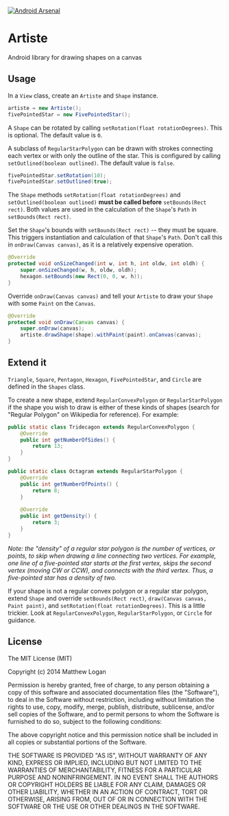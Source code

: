 [![Android Arsenal](https://img.shields.io/badge/Android%20Arsenal-Artiste-brightgreen.svg?style=flat)](https://android-arsenal.com/details/1/1177)

Artiste
=======

Android library for drawing shapes on a canvas

## Usage

In a `View` class, create an `Artiste` and `Shape` instance.

```java
artiste = new Artiste();
fivePointedStar = new FivePointedStar();
```

A `Shape` can be rotated by calling `setRotation(float rotationDegrees)`. This is optional. The default value is `0`.

A subclass of `RegularStarPolygon` can be drawn with strokes connecting each vertex or with only the outline of the star. This is configured by calling `setOutlined(boolean outlined)`. The default value is `false`.

```java
fivePointedStar.setRotation(10);
fivePointedStar.setOutlined(true);
```

The `Shape` methods `setRotation(float rotationDegrees)` and `setOutlined(boolean outlined)` **must be called before** `setBounds(Rect rect)`. Both values are used in the calculation of the `Shape`'s `Path` in `setBounds(Rect rect)`.

Set the `Shape`'s bounds with `setBounds(Rect rect)` -- they must be square. This triggers instantiation and calculation of that `Shape`'s `Path`. Don't call this in `onDraw(Canvas canvas)`, as it is a relatively expensive operation.

```java
@Override
protected void onSizeChanged(int w, int h, int oldw, int oldh) {
    super.onSizeChanged(w, h, oldw, oldh);
    hexagon.setBounds(new Rect(0, 0, w, h));
}
```

Override `onDraw(Canvas canvas)` and tell your `Artiste` to draw your `Shape` with some `Paint` on the `Canvas`.

```java
@Override
protected void onDraw(Canvas canvas) {
    super.onDraw(canvas);
    artiste.drawShape(shape).withPaint(paint).onCanvas(canvas);
}
```

## Extend it

`Triangle`, `Square`, `Pentagon`, `Hexagon`, `FivePointedStar`, and `Circle` are defined in the `Shapes` class.

To create a new shape, extend `RegularConvexPolygon` or `RegularStarPolygon` if the shape you wish to draw is either of these kinds of shapes (search for "Regular Polygon" on Wikipedia for reference). For example:

```java
public static class Tridecagon extends RegularConvexPolygon {
    @Override
    public int getNumberOfSides() {
        return 13;
    }
}

public static class Octagram extends RegularStarPolygon {
    @Override
    public int getNumberOfPoints() {
        return 8;
    }
    
    @Override
    public int getDensity() {
        return 3;
    }
}
```

*Note: the "density" of a regular star polygon is the number of vertices, or points, to skip when drawing a line connecting two vertices. For example, one line of a five-pointed star starts at the first vertex, skips the second vertex (moving CW or CCW), and connects with the third vertex. Thus, a five-pointed star has a density of two.*

If your shape is not a regular convex polygon or a regular star polygon, extend `Shape` and override `setBounds(Rect rect)`, `draw(Canvas canvas, Paint paint)`, and `setRotation(float rotationDegrees)`. This is a little trickier. Look at `RegularConvexPolygon`, `RegularStarPolygon`, or `Circle` for guidance.

## License

The MIT License (MIT)

Copyright (c) 2014 Matthew Logan

Permission is hereby granted, free of charge, to any person obtaining a copy
of this software and associated documentation files (the "Software"), to deal
in the Software without restriction, including without limitation the rights
to use, copy, modify, merge, publish, distribute, sublicense, and/or sell
copies of the Software, and to permit persons to whom the Software is
furnished to do so, subject to the following conditions:

The above copyright notice and this permission notice shall be included in all
copies or substantial portions of the Software.

THE SOFTWARE IS PROVIDED "AS IS", WITHOUT WARRANTY OF ANY KIND, EXPRESS OR
IMPLIED, INCLUDING BUT NOT LIMITED TO THE WARRANTIES OF MERCHANTABILITY,
FITNESS FOR A PARTICULAR PURPOSE AND NONINFRINGEMENT. IN NO EVENT SHALL THE
AUTHORS OR COPYRIGHT HOLDERS BE LIABLE FOR ANY CLAIM, DAMAGES OR OTHER
LIABILITY, WHETHER IN AN ACTION OF CONTRACT, TORT OR OTHERWISE, ARISING FROM,
OUT OF OR IN CONNECTION WITH THE SOFTWARE OR THE USE OR OTHER DEALINGS IN THE
SOFTWARE.
